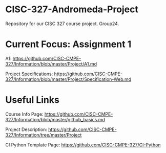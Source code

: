 # CISC-327-Andromeda-Project
Repository for our CISC 327 course project. Group24.

# Current Focus: Assignment 1

A1: https://github.com/CISC-CMPE-327/Information/blob/master/Project/A1.md

Project Specifications: https://github.com/CISC-CMPE-327/Information/blob/master/Project/Specification-Web.md

# Useful Links

Course Info Page: https://github.com/CISC-CMPE-327/Information/blob/master/github_basics.md

Project Description: https://github.com/CISC-CMPE-327/Information/tree/master/Project

CI Python Template Page: https://github.com/CISC-CMPE-327/CI-Python
